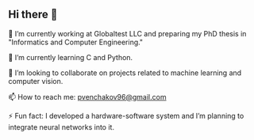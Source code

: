 ## Hi there 👋

🔭 I’m currently working at Globaltest LLC and preparing my PhD thesis in "Informatics and Computer Engineering."

🌱 I’m currently learning C and Python.

👯 I’m looking to collaborate on projects related to machine learning and computer vision.

📫 How to reach me: pvenchakov96@gmail.com

⚡ Fun fact: I developed a hardware-software system and I’m planning to integrate neural networks into it.

<!--
**pvenchakov96/pvenchakov96** is a ✨ _special_ ✨ repository because its `README.md` (this file) appears on your GitHub profile.

Here are some ideas to get you started:

- 🔭 I’m currently working on ...
- 🌱 I’m currently learning ...
- 👯 I’m looking to collaborate on ...
- 🤔 I’m looking for help with ...
- 💬 Ask me about ...
- 📫 How to reach me: ...
- 😄 Pronouns: ...
- ⚡ Fun fact: ...
-->
